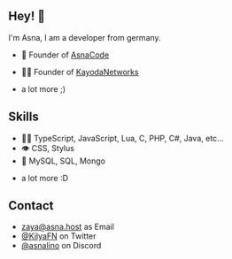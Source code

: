 

## Hey! 👋
I'm Asna, I am a developer from germany.

- 🦔 Founder of [AsnaCode](https://asnacode.de)

- 👨‍💻 Founder of [KayodaNetworks](https://kayoda.de)

+ a lot more ;)

## Skills
- 👨‍💻 TypeScript, JavaScript, Lua, C, PHP, C#, Java, etc...
- 👁️ CSS, Stylus
- 💽 MySQL, SQL, Mongo
+ a lot more :D

## Contact
- [zaya@asna.host](https://gmail.com) as Email
- [@KilyaFN](https://twitter.com/KilyaFN) on Twitter
- [@asnalino](./) on Discord
